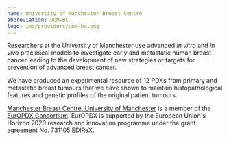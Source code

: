 ```yaml
---
name: University of Manchester Breast Centre
abbreviation: UOM-BC
logo: img/providers/uom-bc.png
---
```


Researchers at the University of Manchester use advanced *in vitro* and *in vivo* preclinical models to investigate early and metastatic human breast cancer leading to the development of new strategies or targets for prevention of advanced breast cancer.

We have produced an experimental resource of 12 PDXs from primary and metastatic breast tumours that we have shown to maintain histopathological features and genetic profiles of the original patient tumours.

[Manchester Breast Centre, University of Manchester](http://www.breastcentre.manchester.ac.uk/) is a member of the [EurOPDX Consortium](http://www.europdx.eu). EurOPDX is supported by the European Union's Horizon 2020 research and innovation programme under the grant agreement No. 731105 [EDIReX](https://cordis.europa.eu/project/rcn/212589_en.html).
